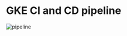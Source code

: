 # GKE CI and CD pipeline
![pipeline](https://user-images.githubusercontent.com/14370340/45258571-3b847880-b390-11e8-85d6-caacc49a49ff.png)
